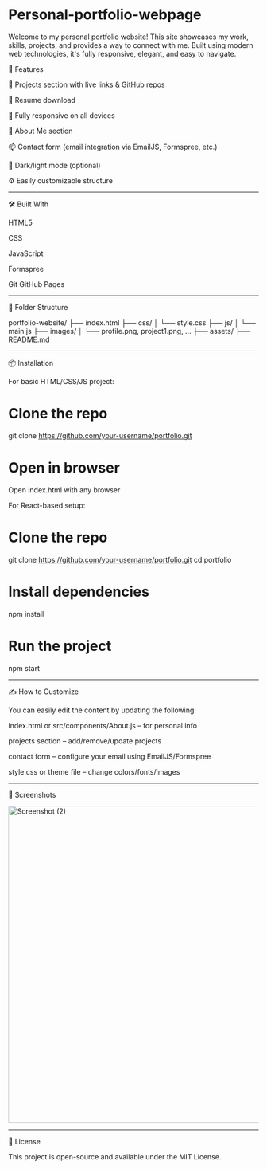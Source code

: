 # Personal-portfolio-webpage
Welcome to my personal portfolio website! This site showcases my work, skills, projects, and provides a way to connect with me. Built using modern web technologies, it's fully responsive, elegant, and easy to navigate.



🚀 Features

💼 Projects section with live links & GitHub repos

📄 Resume download

📱 Fully responsive on all devices

🧑 About Me section

📫 Contact form (email integration via EmailJS, Formspree, etc.)

🌙 Dark/light mode (optional)

⚙️ Easily customizable structure



---

🛠️ Built With

HTML5

CSS

JavaScript 

Formspree 

Git  GitHub Pages 



---

📂 Folder Structure

portfolio-website/
├── index.html
├── css/
│   └── style.css
├── js/
│   └── main.js
├── images/
│   └── profile.png, project1.png, ...
├── assets/
├── README.md




---

📦 Installation

For basic HTML/CSS/JS project:

# Clone the repo
git clone https://github.com/your-username/portfolio.git

# Open in browser
Open index.html with any browser

For React-based setup:

# Clone the repo
git clone https://github.com/your-username/portfolio.git
cd portfolio

# Install dependencies
npm install

# Run the project
npm start


---

✍️ How to Customize

You can easily edit the content by updating the following:

index.html or src/components/About.js – for personal info

projects section – add/remove/update projects

contact form – configure your email using EmailJS/Formspree

style.css or theme file – change colors/fonts/images



---




📸 Screenshots





<img width="1366" height="636" alt="Screenshot (2)" src="https://github.com/user-attachments/assets/9c1b9d20-b3c5-41e1-8687-f656b88fa9cb" />


	



---




📄 License

This project is open-source and available under the MIT License.
